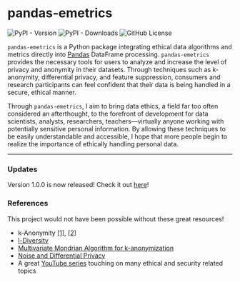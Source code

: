 # pandas-emetrics
![PyPI - Version](https://img.shields.io/pypi/v/pandas-emetrics)
![PyPI - Downloads](https://img.shields.io/pypi/dm/pandas-emetrics)
![GitHub License](https://img.shields.io/github/license/nkasica/pandas-emetrics)

`pandas-emetrics` is a Python package integrating ethical data algorithms and metrics directly into [Pandas](https://pandas.pydata.org/docs/) DataFrame processing. `pandas-emetrics` provides the necessary tools for users to analyze and increase the level of privacy and anonymity in their datasets. Through techniques such as k-anonymity, differential privacy, and feature suppression, consumers and research participants can feel confident that their data is being handled in a secure, ethical manner.

Through `pandas-emetrics`, I aim to bring data ethics, a field far too often considered an afterthought, to the forefront of development for data scientists, analysts, researchers, teachers—virtually anyone working with potentially sensitive personal information. By allowing these techniques to be easily understandable and accessible, I hope that more people begin to realize the importance of ethically handling personal data.

---

### Updates
Version 1.0.0 is now released! Check it out [here](https://pypi.org/project/pandas-emetrics/)!

### References
This project would not have been possible without these great resources! 
- k-Anonymity [[1]](https://www.immuta.com/blog/k-anonymity-everything-you-need-to-know-2021-guide/), [[2]](https://epic.org/wp-content/uploads/privacy/reidentification/Sweeney_Article.pdf)
- [l-Diversity](https://personal.utdallas.edu/~muratk/courses/privacy08f_files/ldiversity.pdf)
- [Multivariate Mondrian Algorithm for k-anonymization](https://pages.cs.wisc.edu/~lefevre/MultiDim.pdf)
- [Noise and Differential Privacy](https://arxiv.org/pdf/1309.3958)
- A great [YouTube series](https://www.youtube.com/playlist?list=PLZeK3TZueogEhGK0kTztL5ALQ_MkxgFCv) touching on many ethical and security related topics
